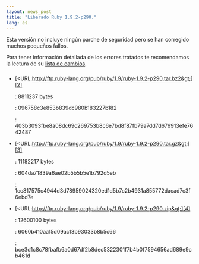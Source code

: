 ```yaml
---
layout: news_post
title: "Liberado Ruby 1.9.2-p290."
lang: es
---
```


Esta versión no incluye ningún parche de seguridad pero se han corregido
muchos pequeños fallos.

Para tener información detallada de los errores tratados te recomendamos
la lectura de su [lista de cambios][1].

### 

* [&lt;URL:http://ftp.ruby-lang.org/pub/ruby/1.9/ruby-1.9.2-p290.tar.bz2&gt;][2]
  
  : 8811237 bytes
  
  
  : 096758c3e853b839dc980b183227b182
  
  
  : 403b3093fbe8a08dc69c269753b8c6e7bd8f87fb79a7dd7d676913efe7642487

* [&lt;URL:http://ftp.ruby-lang.org/pub/ruby/1.9/ruby-1.9.2-p290.tar.gz&gt;][3]
  
  : 11182217 bytes
  
  
  : 604da71839a6ae02b5b5b5e1b792d5eb
  
  
  : 1cc817575c4944d3d78959024320ed1d5b7c2b4931a855772dacad7c3f6ebd7e

* [&lt;URL:http://ftp.ruby-lang.org/pub/ruby/1.9/ruby-1.9.2-p290.zip&gt;][4]
  
  : 12600100 bytes
  
  
  : 6060b410aa15d09ac13b93033b8b5c66
  
  
  : bce3d1c8c78fbafb6a0d67df2b8dec5322301f7b4b0f7594656ad689e9cb461d



[1]: http://svn.ruby-lang.org/repos/ruby/tags/v1_9_2_290/ChangeLog 
[2]: http://ftp.ruby-lang.org/pub/ruby/1.9/ruby-1.9.2-p290.tar.bz2 
[3]: http://ftp.ruby-lang.org/pub/ruby/1.9/ruby-1.9.2-p290.tar.gz 
[4]: http://ftp.ruby-lang.org/pub/ruby/1.9/ruby-1.9.2-p290.zip 
